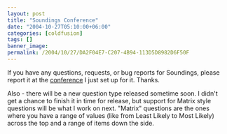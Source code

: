 ```yaml
---
layout: post
title: "Soundings Conference"
date: "2004-10-27T05:10:00+06:00"
categories: [coldfusion]
tags: []
banner_image: 
permalink: /2004/10/27/DA2F04E7-C207-4B94-113D5D8982D6F50F
---
```


If you have any questions, requests, or bug reports for Soundings, please report it at the <a href="http://www.camdenfamily.com/morpheus/forums/forums.cfm?conferenceid=5">conference</a> I just set up for it. Thanks. 

Also - there will be a new question type released sometime soon. I didn't get a chance to finish it in time for release, but support for Matrix style questions will be what I work on next. "Matrix" questions are the ones where you have a range of values (like from Least Likely to Most Likely) across the top and a range of items down the side.
